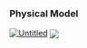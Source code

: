 

<H3/>Physical Model</H3>
<a href="https://ibb.co/WsbvBT0"><img src="https://i.ibb.co/yVwFg3p/Untitled.png" alt="Untitled" border="0"></a>

<img src="https://komarev.com/ghpvc/?username=amalsaidhanov&&style=flat-square" align="center" />
